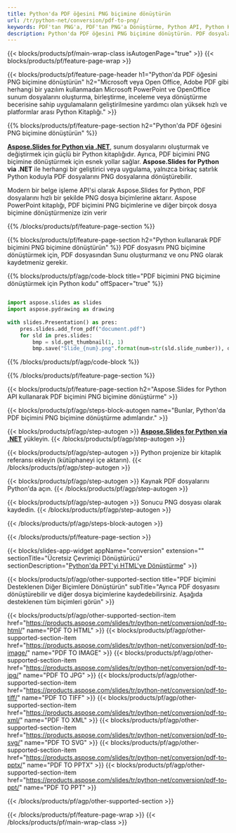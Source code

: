 ```yaml
---
title: Python'da PDF öğesini PNG biçimine dönüştürün
url: /tr/python-net/conversion/pdf-to-png/
keywords: PDF'tan PNG'a, PDF'tan PNG'a Dönüştürme, Python API, Python Kitaplığı, PDF, PNG
description: Python'da PDF öğesini PNG biçimine dönüştürün. PDF dosyalarını PNG dosyalarına dönüştürmek için Python kitaplık API'sini kullanın
---
```


{{< blocks/products/pf/main-wrap-class isAutogenPage="true" >}}
{{< blocks/products/pf/feature-page-wrap >}}

{{< blocks/products/pf/feature-page-header h1="Python'da PDF öğesini PNG biçimine dönüştürün" h2="Microsoft veya Open Office, Adobe PDF gibi herhangi bir yazılım kullanmadan Microsoft PowerPoint ve OpenOffice sunum dosyalarını oluşturma, birleştirme, inceleme veya dönüştürme becerisine sahip uygulamaların geliştirilmesine yardımcı olan yüksek hızlı ve platformlar arası Python Kitaplığı." >}}

{{% blocks/products/pf/feature-page-section h2="Python'da PDF öğesini PNG biçimine dönüştürün" %}}

[**Aspose.Slides for Python via .NET**](https://products.aspose.com/slides/tr/python-net/), sunum dosyalarını oluşturmak ve değiştirmek için güçlü bir Python kitaplığıdır. Ayrıca, PDF biçimini PNG biçimine dönüştürmek için esnek yollar sağlar. **Aspose.Slides for Python via .NET** ile herhangi bir geliştirici veya uygulama, yalnızca birkaç satırlık Python koduyla PDF dosyalarını PNG dosyalarına dönüştürebilir.

Modern bir belge işleme API'si olarak Aspose.Slides for Python, PDF dosyalarını hızlı bir şekilde PNG dosya biçimlerine aktarır. Aspose PowerPoint kitaplığı, PDF biçimini PNG biçimlerine ve diğer birçok dosya biçimine dönüştürmenize izin verir

{{% /blocks/products/pf/feature-page-section %}}

{{% blocks/products/pf/feature-page-section  h2="Python kullanarak PDF biçimini PNG biçimine dönüştürün" %}}
PDF dosyasını PNG biçimine dönüştürmek için, PDF dosyasından Sunu oluşturmanız ve onu PNG olarak kaydetmeniz gerekir.

{{% blocks/products/pf/agp/code-block title="PDF biçimini PNG biçimine dönüştürmek için Python kodu" offSpacer="true" %}}

```python

import aspose.slides as slides
import aspose.pydrawing as drawing
        
with slides.Presentation() as pres:
    pres.slides.add_from_pdf("document.pdf")
    for sld in pres.slides:
        bmp = sld.get_thumbnail(1, 1)
        bmp.save("Slide_{num}.png".format(num=str(sld.slide_number)), drawing.imaging.ImageFormat.png)

```


{{% /blocks/products/pf/agp/code-block %}}

{{% /blocks/products/pf/feature-page-section %}}

{{< blocks/products/pf/feature-page-section  h2="Aspose.Slides for Python API kullanarak PDF biçimini PNG biçimine dönüştürme" >}}

{{< blocks/products/pf/agp/steps-block-autogen name="Bunlar, Python'da PDF biçimini PNG biçimine dönüştürme adımlarıdır." >}}

{{< blocks/products/pf/agp/step-autogen >}}
[**Aspose.Slides for Python via .NET**](https://products.aspose.com/slides/tr/python-net/) yükleyin.
{{< /blocks/products/pf/agp/step-autogen >}}

{{< blocks/products/pf/agp/step-autogen >}}
Python projenize bir kitaplık referansı ekleyin (kütüphaneyi içe aktarın).
{{< /blocks/products/pf/agp/step-autogen >}}

{{< blocks/products/pf/agp/step-autogen >}}
Kaynak PDF dosyalarını Python'da açın.
{{< /blocks/products/pf/agp/step-autogen >}}

{{< blocks/products/pf/agp/step-autogen >}}
Sonucu PNG dosyası olarak kaydedin.
{{< /blocks/products/pf/agp/step-autogen >}}

{{< /blocks/products/pf/agp/steps-block-autogen >}}

{{< /blocks/products/pf/feature-page-section >}}

{{< blocks/slides-app-widget  appName="conversion" extension="" sectionTitle="Ücretsiz Çevrimiçi Dönüştürücü" sectionDescription="[Python'da PPT'yi HTML'ye Dönüştürme](https://products.aspose.com/slides/tr/python-net/conversion/ppt-to-html/)" >}}

{{< blocks/products/pf/agp/other-supported-section title="PDF biçimini Desteklenen Diğer Biçimlere Dönüştürün" subTitle="Ayrıca PDF dosyasını dönüştürebilir ve diğer dosya biçimlerine kaydedebilirsiniz. Aşağıda desteklenen tüm biçimleri görün" >}}

{{< blocks/products/pf/agp/other-supported-section-item href="https://products.aspose.com/slides/tr/python-net/conversion/pdf-to-html/" name="PDF TO HTML" >}}
{{< blocks/products/pf/agp/other-supported-section-item href="https://products.aspose.com/slides/tr/python-net/conversion/pdf-to-image/" name="PDF TO IMAGE" >}}
{{< blocks/products/pf/agp/other-supported-section-item href="https://products.aspose.com/slides/tr/python-net/conversion/pdf-to-jpg/" name="PDF TO JPG" >}}
{{< blocks/products/pf/agp/other-supported-section-item href="https://products.aspose.com/slides/tr/python-net/conversion/pdf-to-tiff/" name="PDF TO TIFF" >}}
{{< blocks/products/pf/agp/other-supported-section-item href="https://products.aspose.com/slides/tr/python-net/conversion/pdf-to-xml/" name="PDF TO XML" >}}
{{< blocks/products/pf/agp/other-supported-section-item href="https://products.aspose.com/slides/tr/python-net/conversion/pdf-to-svg/" name="PDF TO SVG" >}}
{{< blocks/products/pf/agp/other-supported-section-item href="https://products.aspose.com/slides/tr/python-net/conversion/pdf-to-pptx/" name="PDF TO PPTX" >}}
{{< blocks/products/pf/agp/other-supported-section-item href="https://products.aspose.com/slides/tr/python-net/conversion/pdf-to-ppt/" name="PDF TO PPT" >}}


{{< /blocks/products/pf/agp/other-supported-section >}}

{{< /blocks/products/pf/feature-page-wrap >}}
{{< /blocks/products/pf/main-wrap-class >}}